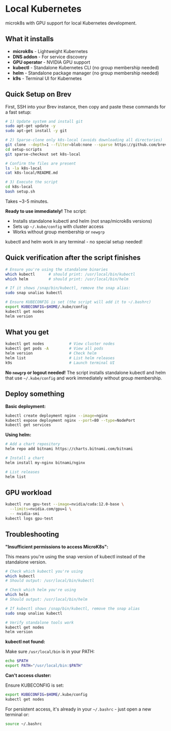 # Local Kubernetes

microk8s with GPU support for local Kubernetes development.

## What it installs

- **microk8s** - Lightweight Kubernetes
- **DNS addon** - For service discovery
- **GPU operator** - NVIDIA GPU support
- **kubectl** - Standalone Kubernetes CLI (no group membership needed)
- **helm** - Standalone package manager (no group membership needed)
- **k9s** - Terminal UI for Kubernetes

## Quick Setup on Brev

First, SSH into your Brev instance, then copy and paste these commands for a fast setup:

```bash
# 1) Update system and install git
sudo apt-get update -y
sudo apt-get install -y git

# 2) Sparse-clone only k8s-local (avoids downloading all directories)
git clone --depth=1 --filter=blob:none --sparse https://github.com/brevdev/setup-scripts.git
cd setup-scripts
git sparse-checkout set k8s-local

# Confirm the files are present
ls -la k8s-local
cat k8s-local/README.md

# 3) Execute the script
cd k8s-local
bash setup.sh
```

Takes ~3-5 minutes.

**Ready to use immediately!** The script:
- Installs standalone kubectl and helm (not snap/microk8s versions)
- Sets up `~/.kube/config` with cluster access
- Works without group membership or `newgrp`

kubectl and helm work in any terminal - no special setup needed!

## Quick verification after the script finishes

```bash
# Ensure you're using the standalone binaries
which kubectl      # should print: /usr/local/bin/kubectl
which helm         # should print: /usr/local/bin/helm

# If it shows /snap/bin/kubectl, remove the snap alias:
sudo snap unalias kubectl

# Ensure KUBECONFIG is set (the script will add it to ~/.bashrc)
export KUBECONFIG=$HOME/.kube/config
kubectl get nodes
helm version
```

## What you get

```bash
kubectl get nodes           # View cluster nodes
kubectl get pods -A         # View all pods
helm version                # Check helm
helm list                   # List helm releases
k9s                         # Launch terminal UI
```

**No `newgrp` or logout needed!** The script installs standalone kubectl and helm that use `~/.kube/config` and work immediately without group membership.

## Deploy something

**Basic deployment:**
```bash
kubectl create deployment nginx --image=nginx
kubectl expose deployment nginx --port=80 --type=NodePort
kubectl get services
```

**Using helm:**
```bash
# Add a chart repository
helm repo add bitnami https://charts.bitnami.com/bitnami

# Install a chart
helm install my-nginx bitnami/nginx

# List releases
helm list
```

## GPU workload

```bash
kubectl run gpu-test --image=nvidia/cuda:12.0-base \
  --limits=nvidia.com/gpu=1 \
  -- nvidia-smi
kubectl logs gpu-test
```

## Troubleshooting

**"Insufficient permissions to access MicroK8s":**

This means you're using the snap version of kubectl instead of the standalone version.

```bash
# Check which kubectl you're using
which kubectl
# Should output: /usr/local/bin/kubectl

# Check which helm you're using
which helm
# Should output: /usr/local/bin/helm

# If kubectl shows /snap/bin/kubectl, remove the snap alias
sudo snap unalias kubectl

# Verify standalone tools work
kubectl get nodes
helm version
```

**kubectl not found:**

Make sure `/usr/local/bin` is in your PATH:
```bash
echo $PATH
export PATH="/usr/local/bin:$PATH"
```

**Can't access cluster:**

Ensure KUBECONFIG is set:
```bash
export KUBECONFIG=$HOME/.kube/config
kubectl get nodes
```

For persistent access, it's already in your `~/.bashrc` - just open a new terminal or:
```bash
source ~/.bashrc
```

